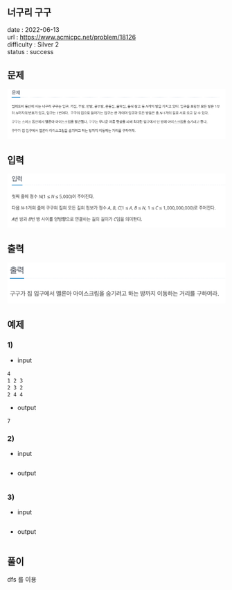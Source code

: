 너구리 구구
---

date : 2022-06-13   
url : https://www.acmicpc.net/problem/18126   
difficulty : Silver 2    
status : success

문제
---
![img.png](img.png)

입력
---
![img_1.png](img_1.png)

출력
---
![img_2.png](img_2.png)

예제
--

### 1)

- input

```
4
1 2 3
2 3 2
2 4 4
```

- output

```
7
```

### 2)

- input

```
```

- output

```
```

### 3)

- input

```
```

- output

```
```

풀이
---
dfs 를 이용